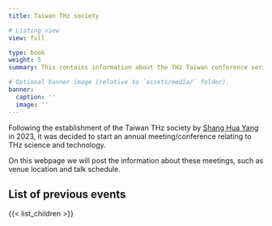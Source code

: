 ```yaml
---
title: Taiwan THz society

# Listing view
view: full

type: book
weight: 5
summary: This contains information about the THz Taiwan conference series, started in 2024.

# Optional banner image (relative to `assets/media/` folder).
banner:
  caption: ''
  image: ''
---
```


Following the establishment of the Taiwan THz society by [Shang Hua Yang](https://www.ee.nthu.edu.tw/shanghua/group-leader/index.html) in 2023, it was decided to start an annual meeting/conference relating to THz science and technology. 

On this webpage we will post the information about these meetings, such as venue location and talk schedule.



## List of previous events
{{< list_children >}}

